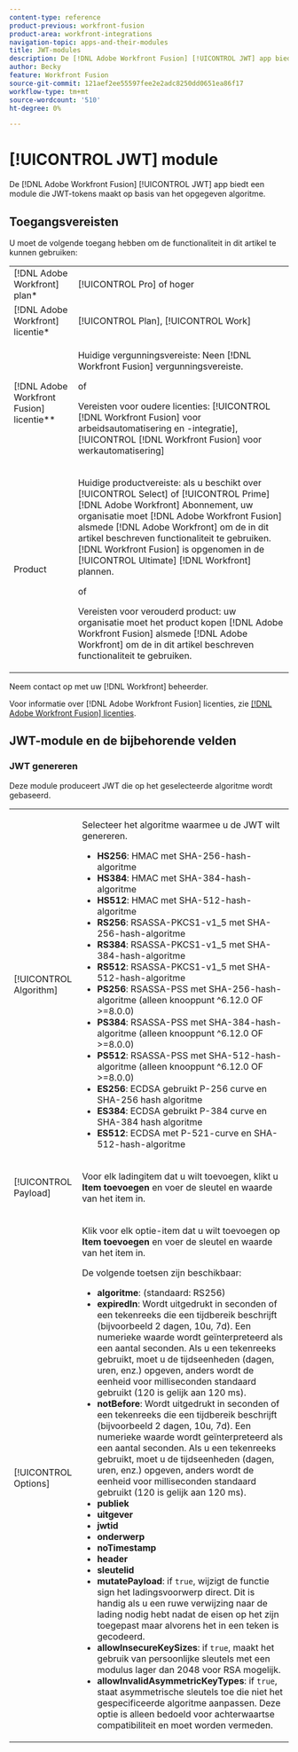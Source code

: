 ```yaml
---
content-type: reference
product-previous: workfront-fusion
product-area: workfront-integrations
navigation-topic: apps-and-their-modules
title: JWT-modules
description: De [!DNL Adobe Workfront Fusion] [!UICONTROL JWT] app biedt een module die JWT-tokens maakt op basis van het opgegeven algoritme.
author: Becky
feature: Workfront Fusion
source-git-commit: 121aef2ee55597fee2e2adc8250dd0651ea86f17
workflow-type: tm+mt
source-wordcount: '510'
ht-degree: 0%

---
```


# [!UICONTROL JWT] module

De [!DNL Adobe Workfront Fusion] [!UICONTROL JWT] app biedt een module die JWT-tokens maakt op basis van het opgegeven algoritme.

## Toegangsvereisten

U moet de volgende toegang hebben om de functionaliteit in dit artikel te kunnen gebruiken:

<table style="table-layout:auto"> 
 <col> 
 <col> 
 <tbody> 
  <tr> 
   <td role="rowheader">[!DNL Adobe Workfront] plan*</td>
  <td> <p>[!UICONTROL Pro] of hoger</p> </td>
  </tr> 
  <tr data-mc-conditions=""> 
   <td role="rowheader">[!DNL Adobe Workfront] licentie*</td>
   <td> <p>[!UICONTROL Plan], [!UICONTROL Work]</p> </td> 
  </tr> 
  <tr> 
   <td role="rowheader">[!DNL Adobe Workfront Fusion] licentie**</td> 
   <td>
   <p>Huidige vergunningsvereiste: Neen [!DNL Workfront Fusion] vergunningsvereiste.</p>
   <p>of</p>
   <p>Vereisten voor oudere licenties: [!UICONTROL [!DNL Workfront Fusion] voor arbeidsautomatisering en -integratie],  [!UICONTROL [!DNL Workfront Fusion] voor werkautomatisering]</p>
   </td> 
  </tr> 
  <tr> 
   <td role="rowheader">Product</td> 
   <td>
   <p>Huidige productvereiste: als u beschikt over [!UICONTROL Select] of [!UICONTROL Prime] [!DNL Adobe Workfront] Abonnement, uw organisatie moet [!DNL Adobe Workfront Fusion] alsmede [!DNL Adobe Workfront] om de in dit artikel beschreven functionaliteit te gebruiken. [!DNL Workfront Fusion] is opgenomen in de [!UICONTROL Ultimate] [!DNL Workfront] plannen.</p>
   <p>of</p>
   <p>Vereisten voor verouderd product: uw organisatie moet het product kopen [!DNL Adobe Workfront Fusion] alsmede [!DNL Adobe Workfront] om de in dit artikel beschreven functionaliteit te gebruiken.</p>
   </td> 
  </tr> 
 </tbody> 
</table>

Neem contact op met uw [!DNL Workfront] beheerder.

Voor informatie over [!DNL Adobe Workfront Fusion] licenties, zie [[!DNL Adobe Workfront Fusion] licenties](../../workfront-fusion/get-started/license-automation-vs-integration.md).

## JWT-module en de bijbehorende velden

### JWT genereren

Deze module produceert JWT die op het geselecteerde algoritme wordt gebaseerd.

<table style="table-layout:auto"> 
 <col data-mc-conditions=""> 
 <col data-mc-conditions=""> 
 <tbody> 
  <tr> 
   <td role="rowheader">[!UICONTROL Algorithm]</td> 
   <td> <p>Selecteer het algoritme waarmee u de JWT wilt genereren.</p> <ul>
   <li><b>HS256</b>: HMAC met SHA-256-hash-algoritme</li>
   <li><b>HS384</b>: HMAC met SHA-384-hash-algoritme</li>
   <li><b>HS512</b>: HMAC met SHA-512-hash-algoritme</li>
   <li><b>RS256</b>: RSASSA-PKCS1-v1_5 met SHA-256-hash-algoritme</li>
   <li><b>RS384</b>: RSASSA-PKCS1-v1_5 met SHA-384-hash-algoritme</li>
   <li><b>RS512</b>: RSASSA-PKCS1-v1_5 met SHA-512-hash-algoritme</li>
   <li><b>PS256</b>: RSASSA-PSS met SHA-256-hash-algoritme (alleen knooppunt ^6.12.0 OF &gt;=8.0.0)</li>
   <li><b>PS384</b>: RSASSA-PSS met SHA-384-hash-algoritme (alleen knooppunt ^6.12.0 OF &gt;=8.0.0)</li>
   <li><b>PS512</b>: RSASSA-PSS met SHA-512-hash-algoritme (alleen knooppunt ^6.12.0 OF &gt;=8.0.0)</li>
   <li><b>ES256</b>: ECDSA gebruikt P-256 curve en SHA-256 hash algoritme</li>
   <li><b>ES384</b>: ECDSA gebruikt P-384 curve en SHA-384 hash algoritme</li>
   <li><b>ES512</b>: ECDSA met P-521-curve en SHA-512-hash-algoritme</li>
   </ul></td> 
  </tr> 
  <tr> 
   <td role="rowheader">[!UICONTROL Payload] </td> 
   <td> <p>Voor elk ladingitem dat u wilt toevoegen, klikt u <b>Item toevoegen</b> en voer de sleutel en waarde van het item in.</p> </td> 
  </tr> 
  <tr> 
   <td role="rowheader">[!UICONTROL Options] </td> 
   <td> <p>Klik voor elk optie-item dat u wilt toevoegen op <b>Item toevoegen</b> en voer de sleutel en waarde van het item in.</p> <p>De volgende toetsen zijn beschikbaar:
   <ul>
   <li><b>algoritme</b>: (standaard: RS256)</li>
   <li><b>expiredIn</b>: Wordt uitgedrukt in seconden of een tekenreeks die een tijdbereik beschrijft (bijvoorbeeld 2 dagen, 10u, 7d). Een numerieke waarde wordt geïnterpreteerd als een aantal seconden. Als u een tekenreeks gebruikt, moet u de tijdseenheden (dagen, uren, enz.) opgeven, anders wordt de eenheid voor milliseconden standaard gebruikt (120 is gelijk aan 120 ms).</li>
   <li><b>notBefore</b>: Wordt uitgedrukt in seconden of een tekenreeks die een tijdbereik beschrijft (bijvoorbeeld 2 dagen, 10u, 7d). Een numerieke waarde wordt geïnterpreteerd als een aantal seconden. Als u een tekenreeks gebruikt, moet u de tijdseenheden (dagen, uren, enz.) opgeven, anders wordt de eenheid voor milliseconden standaard gebruikt (120 is gelijk aan 120 ms).
</li>
   <li><b>publiek</b></li>
   <li><b>uitgever</b></li>
   <li><b>jwtid</b></li>
   <li><b>onderwerp</b></li>
   <li><b>noTimestamp</b></li>
   <li><b>header</b></li>
   <li><b>sleutelid</b></li>
   <li><b>mutatePayload</b>: if <code>true</code>, wijzigt de functie sign het ladingsvoorwerp direct. Dit is handig als u een ruwe verwijzing naar de lading nodig hebt nadat de eisen op het zijn toegepast maar alvorens het in een teken is gecodeerd.</li>
   <li><b>allowInsecureKeySizes</b>: if <code>true</code>, maakt het gebruik van persoonlijke sleutels met een modulus lager dan 2048 voor RSA mogelijk.</li>
   <li><b>allowInvalidAsymmetricKeyTypes</b>: if <code>true</code>, staat asymmetrische sleutels toe die niet het gespecificeerde algoritme aanpassen. Deze optie is alleen bedoeld voor achterwaartse compatibiliteit en moet worden vermeden.</li>
   </ul>
   </td> 
  </tr> 
 </tbody> 
</table>


